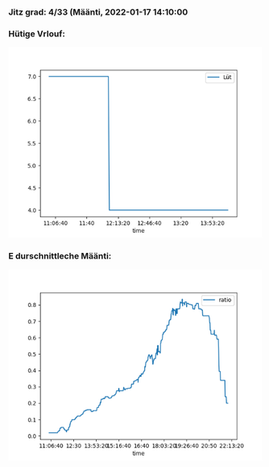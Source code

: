 ### Jitz grad: 4/33 (Määnti, 2022-01-17 14:10:00

### Hütige Vrlouf:
![Graph](Today.png)

### E durschnittleche Määnti:
![Graph](Määnti.png)